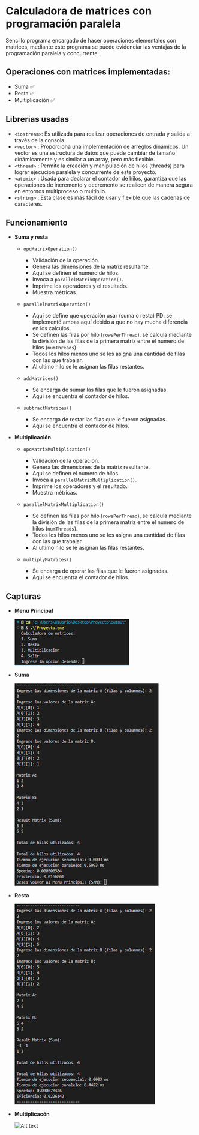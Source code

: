 # Calculadora de matrices con programación paralela

Sencillo programa encargado de hacer operaciones elementales con matrices, mediante este programa se puede evidenciar las ventajas de la programación paralela y concurrente. 

## Operaciones con matrices implementadas:
- Suma :white_check_mark:
- Resta :white_check_mark:
- Multiplicación :white_check_mark:

## Librerias usadas
- `<iostream>`: Es utilizada para realizar operaciones de entrada y salida a través de la consola.
- `<vector>` : Proporciona una implementación de arreglos dinámicos. Un vector es una estructura de datos que puede cambiar de tamaño dinámicamente y es similar a un array, pero más flexible.
- `<thread>` : Permite la creación y manipulación de hilos (threads) para lograr ejecución paralela y concurrente de este proyecto.
- `<atomic>` : Usada para declarar el contador de hilos, garantiza que las operaciones de incremento y decremento se realicen de manera segura en entornos multiproceso o multihilo.
- `<string>` : Esta clase es más fácil de usar y flexible que las cadenas de caracteres.

## Funcionamiento
- **Suma y resta**

  - `opcMatrixOperation()`
  
    - Validación de la operación.
    - Genera las dimensiones de la matriz resultante.
    - Aqui se definen el numero de hilos.
    - Invoca a `parallelMatrixOperation()`.
    - Imprime los operadores y el resultado.
    - Muestra métricas.
  
  - `parallelMatrixOperation()`
  
    - Aqui se define que operación usar (suma o resta) PD: se implementó ambas aquí debido a que no hay mucha diferencia en los calculos.
    - Se definen las filas por hilo (`rowsPerThread`), se calcula mediante la división de las filas de la primera matriz entre el numero de hilos (`numThreads`).
    - Todos los hilos menos uno se les asigna una cantidad de filas con las que trabajar.
    - Al ultimo hilo se le asignan las filas restantes.
  
  - `addMatrices()`
  
    - Se encarga de sumar las filas que le fueron asignadas.
    - Aqui se encuentra el contador de hilos.
  
  - `subtractMatrices()`
  
    - Se encarga de restar las filas que le fueron asignadas.
    - Aqui se encuentra el contador de hilos.

- **Multiplicación**

  - `opcMatrixMultiplication()`
  
    - Validación de la operación.
    - Genera las dimensiones de la matriz resultante.
    - Aqui se definen el numero de hilos.
    - Invoca a `parallelMatrixMultiplication()`.
    - Imprime los operadores y el resultado.
    - Muestra métricas.
  
  - `parallelMatrixMultiplication()`
  
    - Se definen las filas por hilo (`rowsPerThread`), se calcula mediante la división de las filas de la primera matriz entre el numero de hilos (`numThreads`).
    - Todos los hilos menos uno se les asigna una cantidad de filas con las que trabajar.
    - Al ultimo hilo se le asignan las filas restantes.
  
  - `multiplyMatrices()`
  
    - Se encarga de operar las filas que le fueron asignadas.
    - Aqui se encuentra el contador de hilos.
    
## Capturas

- **Menu Principal**

  ![Alt text](./images/MenuPrincipal.png)

- **Suma**
  
  ![Alt text](./images/Suma.png)

- **Resta**

  ![Alt text](./images/Resta.png)

- **Multiplicacón**

  ![Alt text](./images/Multiplicación.png)
